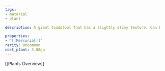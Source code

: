 ```yaml
---
tags:
- material
- plant

description: A giant toadstool that has a slightly slimy texture. Can be ground into paste and used to ease aching joints. Sometimes used to lubricate armor and tools which dulls the shine of steel and softens the sounds of plate moving.

properties:
- "[[Mercurial]]"
rarity: Uncommon
cost_plant: 3.00gp
---
```

[[Plants Overview]]